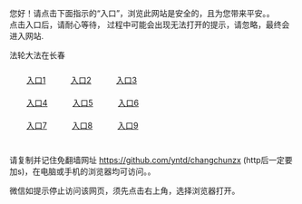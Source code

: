 您好！请点击下面指示的“入口”，浏览此网站是安全的，且为您带来平安。。 <br/>
点击入口后，请耐心等待， 过程中可能会出现无法打开的提示，请忽略，最终会进入网站. </br>

法轮大法在长春<br/>
<div style="padding:10px"><a style="margin:20px" target="_blank" href="https://deg13m0ehtxfk.cloudfront.net/2Qpsp?ynrodw" id="ccLink1" rel="nofollow">入口1</a> <a target="_blank" style="margin:20px" href="https://dn5n4xf7b61kr.cloudfront.net/2Qpsp?gacrbm" id="ccLink2" rel="nofollow">入口2</a> <a style="margin:20px" target="_blank" href="https://d1pn13m66wujop.cloudfront.net/2Qpsp?nxjgvjau" id="ccLink3" rel="nofollow">入口3</a></div>

<div style="padding:10px" ><a style="margin:20px" target="_blank" href="https://deg13m0ehtxfk.cloudfront.net/2Qpsp?ynrodw" id="ccLink4" rel="nofollow">入口4</a> <a style="margin:20px" href="https://dn5n4xf7b61kr.cloudfront.net/2Qpsp?gacrbm" target="_blank" id="ccLink5" rel="nofollow">入口5</a> <a style="margin:20px" href="https://d1pn13m66wujop.cloudfront.net/2Qpsp?nxjgvjau" target="_blank" id="ccLink6" rel="nofollow">入口6</a></div>

<div style="padding:10px"><a style="margin:20px" target="_blank" href="https://deg13m0ehtxfk.cloudfront.net/2Qpsp?ynrodw" id="ccLink7" rel="nofollow">入口7</a> <a style="margin:20px" href="https://dn5n4xf7b61kr.cloudfront.net/2Qpsp?gacrbm" target="_blank" id="ccLink8" rel="nofollow">入口8</a> <a style="margin:20px" target="_blank" href="https://d1pn13m66wujop.cloudfront.net/2Qpsp?nxjgvjau" id="ccLink9" rel="nofollow">入口9</a></div>

<br/>



请复制并记住免翻墙网址 https://github.com/yntd/changchunzx (http后一定要加s)，在电脑或手机的浏览器均可访问。。<br/>

微信如提示停止访问该网页，须先点击右上角，选择浏览器打开。
